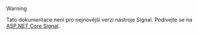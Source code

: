 > [!WARNING]
> Tato dokumentace není pro nejnovější verzi nástroje Signal. Podívejte se na [ASP.NET Core Signal](/aspnet/core/signalr/introduction).
